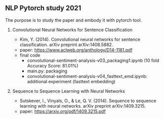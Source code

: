 ## NLP Pytorch study 2021

The purpose is to study the paper and embody it with pytorch tool.

1. Convolutional Neural Networks for Sentence Classification
	- Kim, Y. (2014). Convolutional neural networks for sentence classification. arXiv preprint arXiv:1408.5882.
	- paper: https://www.aclweb.org/anthology/D14-1181.pdf 
	- final code
		- convolutional-sentiment-analysis-v03_packaging1.ipynb (10 fold Accuracy Score: 81.01%)
		- main.py: packaging 
		- convolutional-sentiment-analysis-v04_fasttext_emd.ipynb: additional experiment (fasttext embedding)
	

2. Sequence to Sequence Learning with Neural Networks
	- Sutskever, I., Vinyals, O., & Le, Q. V. (2014). Sequence to sequence learning with neural networks. arXiv preprint arXiv:1409.3215.
	- paper: https://arxiv.org/pdf/1409.3215.pdf
